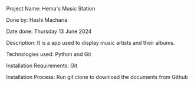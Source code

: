 Project Name: Hema's Music Station

Done by: Heshi Macharia

Date done: Thursday 13 June 2024

Description: It is a app used to display music artists and their albums.

Technologies used: Python and Git

Installation Requirements: Git

Installation Process: Run git clone to download the documents from Github